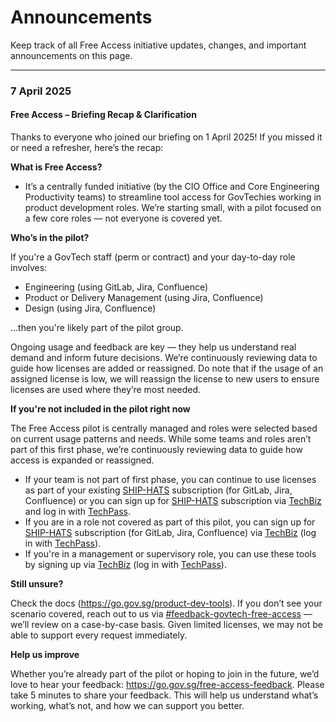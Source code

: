 # Announcements

Keep track of all Free Access initiative updates, changes, and important announcements on this page.

---

### 7 April 2025

#### Free Access – Briefing Recap & Clarification

Thanks to everyone who joined our briefing on 1 April 2025! If you missed it or need a refresher, here’s the recap:

**What is Free Access?**

* It’s a centrally funded initiative (by the CIO Office and Core Engineering Productivity teams) to streamline tool access for GovTechies working in product development roles. We’re starting small, with a pilot focused on a few core roles — not everyone is covered yet.


**Who’s in the pilot?**

 If you're a GovTech staff (perm or contract) and your day-to-day role involves:

* Engineering (using GitLab, Jira, Confluence)
* Product or Delivery Management (using Jira, Confluence)
* Design (using Jira, Confluence)

…then you're likely part of the pilot group. 

Ongoing usage and feedback are key — they help us understand real demand and inform future decisions. We’re continuously reviewing data to guide how licenses are added or reassigned. Do note that if the usage of an assigned license is low, we will reassign the license to new users to ensure licenses are used where they’re most needed.

**If you're not included in the pilot right now**

The Free Access pilot is centrally managed and roles were selected based on current usage patterns and needs.  While some teams and roles aren’t part of this first phase, we’re continuously reviewing data to guide how access is expanded or reassigned.

* If your team is not part of first phase, you can continue to use licenses as part of your existing [SHIP-HATS](https://www.developer.tech.gov.sg/products/categories/devops/ship-hats/overview.html) subscription (for GitLab, Jira, Confluence) or you can sign up for [SHIP-HATS](https://docs.developer.tech.gov.sg/docs/ship-hats-docs/getting-started/subscription) subscription via [TechBiz](https://portal.techbiz.suite.gov.sg/) and log in with [TechPass](https://docs.developer.tech.gov.sg/docs/techpass-user-guide/).
* If you are in a role not covered as part of this pilot, you can sign up for [SHIP-HATS](https://docs.developer.tech.gov.sg/docs/ship-hats-docs/getting-started/subscription) subscription (for GitLab, Jira, Confluence) via [TechBiz](https://portal.techbiz.suite.gov.sg/) (log in with [TechPass](https://docs.developer.tech.gov.sg/docs/techpass-user-guide/)). 
* If you're in a management or supervisory role, you can use these tools by signing up via [TechBiz](https://portal.techbiz.suite.gov.sg/) (log in with [TechPass](https://docs.developer.tech.gov.sg/docs/techpass-user-guide/)). 

**Still unsure?** 

Check the docs (https://go.gov.sg/product-dev-tools). If you don’t see your scenario covered, reach out to us via <a href="https://govtech.enterprise.slack.com/archives/C07UF60HY9Y">#feedback-govtech-free-access</a> — we’ll review on a case-by-case basis. Given limited licenses, we may not be able to support every request immediately. 

**Help us improve** 

Whether you’re already part of the pilot or hoping to join in the future, we’d love to hear your feedback: https://go.gov.sg/free-access-feedback. Please take 5 minutes to share your feedback. This will help us understand what’s working, what’s not, and how we can support you better.

